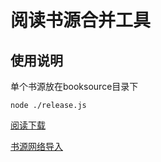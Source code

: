 # 阅读书源合并工具

## 使用说明
单个书源放在booksource目录下
```
node ./release.js
```
[阅读下载](https://github.com/gedoor/legado/releases/latest)

[书源网络导入](https://raw.githubusercontent.com/AndyBernie/BookSourceGenerator/master/booksource.json)

